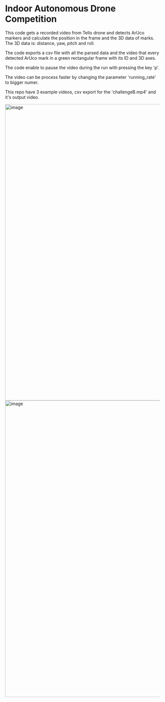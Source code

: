 # Indoor Autonomous Drone Competition

This code gets a recorded video from Tello drone and detects ArUco markers and calculate the position in the frame and the 3D data of marks.
The 3D data is: distance, yaw, pitch and roll.

The code exports a csv file with all the parsed data and the video that every detected ArUco mark in a green rectangular frame with its ID and 3D axes.

The code enable to pause the video during the run with pressing the key 'p'.

The video can be process faster by changing the parameter 'running_rate' to bigger numer.

This repo have 3 example videos, csv export for the 'challengeB.mp4' and it's output video.

<img width="961" alt="image" src="https://github.com/barak-t/drone-aruco-detection/assets/64011788/924b8b26-3aee-4cad-982a-83ed7d278934">

<img width="962" alt="image" src="https://github.com/barak-t/drone-aruco-detection/assets/64011788/be507414-1930-4e65-88c7-e0433d6fdc72">
